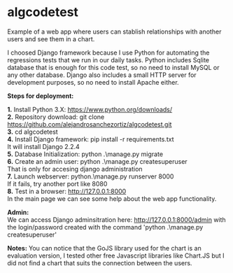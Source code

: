 # algcodetest
Example of a web app where users can stablish relationships with another users and see them in a chart.

I choosed Django framework because I use Python for automating the regressions tests that we run in our daily tasks.
Python includes Sqlite database that is enough for this code test, so no need to install MySQL or any other database.
Django also includes a small HTTP server for development purposes, so no need to install Apache either.

**Steps for deployment:**
  
  **1.** Install Python 3.X: https://www.python.org/downloads/  
  **2.** Repository download: git clone https://github.com/alejandrosanchezortiz/algcodetest.git  
  **3.** cd algcodetest  
  **4.** Install Django framework: pip install -r requirements.txt    
      It will install Django 2.2.4  
  **5.** Database Initialization: python .\manage.py migrate  
  **6.** Create an admin user: python .\manage.py createsuperuser  
      That is only for accesing django administration  
  **7.** Launch webserver: python.\manage.py runserver 8000    
      If it fails, try another port like 8080  
  **8.** Test in a browser: http://127.0.0.1:8000    
      In the main page we can see some help about the web app functionality.  
  
**Admin:**  
  We can access Django adminsitration here: http://127.0.0.1:8000/admin with the login/password created 
  with the command 'python .\manage.py createsuperuser'
  
  
**Notes:** 
  You can notice that the GoJS library used for the chart is an evaluation version, I tested other free Javascript libraries like Chart.JS   but I did not find a chart that suits the connection between the users.
